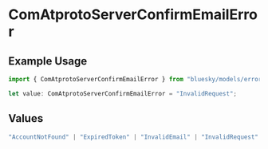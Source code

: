 # ComAtprotoServerConfirmEmailError

## Example Usage

```typescript
import { ComAtprotoServerConfirmEmailError } from "bluesky/models/errors";

let value: ComAtprotoServerConfirmEmailError = "InvalidRequest";
```

## Values

```typescript
"AccountNotFound" | "ExpiredToken" | "InvalidEmail" | "InvalidRequest" | "InvalidToken"
```